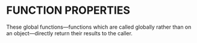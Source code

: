 # FUNCTION PROPERTIES

These global functions—functions which are called globally rather than on an object—directly return their results to the caller.
